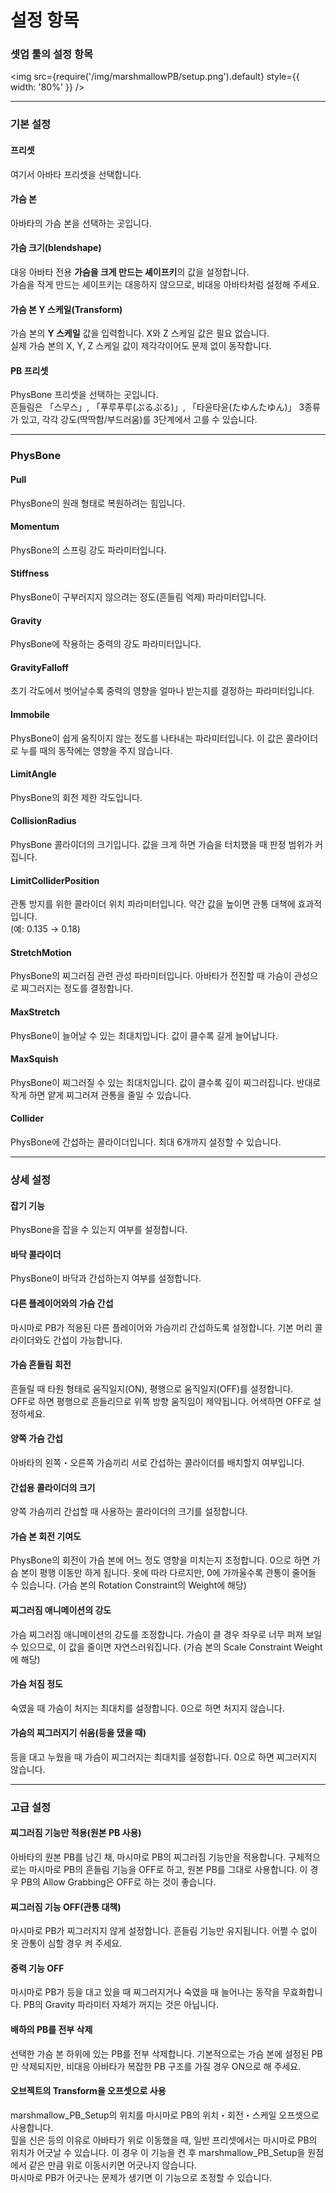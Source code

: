 
# 설정 항목

### 셋업 툴의 설정 항목

<img
src={require('/img/marshmallowPB/setup.png').default}
style={{ width: '80%' }}
/>

---

### 기본 설정

#### 프리셋

여기서 아바타 프리셋을 선택합니다.

#### 가슴 본

아바타의 가슴 본을 선택하는 곳입니다.

#### 가슴 크기(blendshape)

대응 아바타 전용 **가슴을 크게 만드는 셰이프키**의 값을 설정합니다.  
가슴을 작게 만드는 셰이프키는 대응하지 않으므로, 비대응 아바타처럼 설정해 주세요.

#### 가슴 본 Y 스케일(Transform)

가슴 본의 **Y 스케일** 값을 입력합니다. X와 Z 스케일 값은 필요 없습니다.  
실제 가슴 본의 X, Y, Z 스케일 값이 제각각이어도 문제 없이 동작합니다.

#### PB 프리셋

PhysBone 프리셋을 선택하는 곳입니다.  
흔들림은 「스무스」, 「푸루푸루(ぷるぷる)」, 「타윤타윤(たゆんたゆん)」 3종류가 있고, 각각 강도(딱딱함/부드러움)를 3단계에서 고를 수 있습니다.

---

### PhysBone

#### Pull

PhysBone의 원래 형태로 복원하려는 힘입니다.

#### Momentum

PhysBone의 스프링 강도 파라미터입니다.

#### Stiffness

PhysBone이 구부러지지 않으려는 정도(흔들림 억제) 파라미터입니다.

#### Gravity

PhysBone에 작용하는 중력의 강도 파라미터입니다.

#### GravityFalloff

초기 각도에서 벗어날수록 중력의 영향을 얼마나 받는지를 결정하는 파라미터입니다.

#### Immobile

PhysBone이 쉽게 움직이지 않는 정도를 나타내는 파라미터입니다. 이 값은 콜라이더로 누를 때의 동작에는 영향을 주지 않습니다.

#### LimitAngle

PhysBone의 회전 제한 각도입니다.

#### CollisionRadius

PhysBone 콜라이더의 크기입니다. 값을 크게 하면 가슴을 터치했을 때 판정 범위가 커집니다.

#### LimitColliderPosition

관통 방지를 위한 콜라이더 위치 파라미터입니다. 약간 값을 높이면 관통 대책에 효과적입니다.  
(예: 0.135 → 0.18)

#### StretchMotion

PhysBone의 찌그러짐 관련 관성 파라미터입니다. 아바타가 전진할 때 가슴이 관성으로 찌그러지는 정도를 결정합니다.

#### MaxStretch

PhysBone이 늘어날 수 있는 최대치입니다. 값이 클수록 길게 늘어납니다.

#### MaxSquish

PhysBone이 찌그러질 수 있는 최대치입니다. 값이 클수록 깊이 찌그러집니다. 반대로 작게 하면 얕게 찌그러져 관통을 줄일 수 있습니다.

#### Collider

PhysBone에 간섭하는 콜라이더입니다. 최대 6개까지 설정할 수 있습니다.

---

### 상세 설정

#### 잡기 기능

PhysBone을 잡을 수 있는지 여부를 설정합니다.

#### 바닥 콜라이더

PhysBone이 바닥과 간섭하는지 여부를 설정합니다.

#### 다른 플레이어와의 가슴 간섭

마시마로 PB가 적용된 다른 플레이어와 가슴끼리 간섭하도록 설정합니다. 기본 머리 콜라이더와도 간섭이 가능합니다.

#### 가슴 흔들림 회전

흔들릴 때 타원 형태로 움직일지(ON), 평행으로 움직일지(OFF)를 설정합니다.  
OFF로 하면 평행으로 흔들리므로 위쪽 방향 움직임이 제약됩니다. 어색하면 OFF로 설정하세요.

#### 양쪽 가슴 간섭

아바타의 왼쪽・오른쪽 가슴끼리 서로 간섭하는 콜라이더를 배치할지 여부입니다.

#### 간섭용 콜라이더의 크기

양쪽 가슴끼리 간섭할 때 사용하는 콜라이더의 크기를 설정합니다.

#### 가슴 본 회전 기여도

PhysBone의 회전이 가슴 본에 어느 정도 영향을 미치는지 조정합니다. 0으로 하면 가슴 본이 평행 이동만 하게 됩니다. 옷에 따라 다르지만, 0에 가까울수록 관통이 줄어들 수 있습니다. (가슴 본의 Rotation Constraint의 Weight에 해당)

#### 찌그러짐 애니메이션의 강도

가슴 찌그러짐 애니메이션의 강도를 조정합니다. 가슴이 클 경우 좌우로 너무 퍼져 보일 수 있으므로, 이 값을 줄이면 자연스러워집니다. (가슴 본의 Scale Constraint Weight에 해당)

#### 가슴 처짐 정도

숙였을 때 가슴이 처지는 최대치를 설정합니다. 0으로 하면 처지지 않습니다.

#### 가슴의 찌그러지기 쉬움(등을 댔을 때)

등을 대고 누웠을 때 가슴이 찌그러지는 최대치를 설정합니다. 0으로 하면 찌그러지지 않습니다.

---

### 고급 설정

#### 찌그러짐 기능만 적용(원본 PB 사용)

아바타의 원본 PB를 남긴 채, 마시마로 PB의 찌그러짐 기능만을 적용합니다. 구체적으로는 마시마로 PB의 흔들림 기능을 OFF로 하고, 원본 PB를 그대로 사용합니다. 이 경우 PB의 Allow Grabbing은 OFF로 하는 것이 좋습니다.

#### 찌그러짐 기능 OFF(관통 대책)

마시마로 PB가 찌그러지지 않게 설정합니다. 흔들림 기능만 유지됩니다. 어쩔 수 없이 옷 관통이 심할 경우 켜 주세요.

#### 중력 기능 OFF

마시마로 PB가 등을 대고 있을 때 찌그러지거나 숙였을 때 늘어나는 동작을 무효화합니다. PB의 Gravity 파라미터 자체가 꺼지는 것은 아닙니다.

#### 배하의 PB를 전부 삭제

선택한 가슴 본 하위에 있는 PB를 전부 삭제합니다. 기본적으로는 가슴 본에 설정된 PB만 삭제되지만, 비대응 아바타가 복잡한 PB 구조를 가질 경우 ON으로 해 주세요.

#### 오브젝트의 Transform을 오프셋으로 사용

marshmallow_PB_Setup의 위치를 마시마로 PB의 위치・회전・스케일 오프셋으로 사용합니다.  
힐을 신은 등의 이유로 아바타가 위로 이동했을 때, 일반 프리셋에서는 마시마로 PB의 위치가 어긋날 수 있습니다. 이 경우 이 기능을 켠 후 marshmallow_PB_Setup을 원점에서 같은 만큼 위로 이동시키면 어긋나지 않습니다.  
마시마로 PB가 어긋나는 문제가 생기면 이 기능으로 조정할 수 있습니다.

